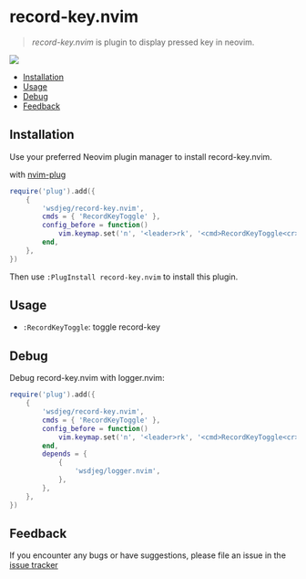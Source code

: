 # record-key.nvim

> _record-key.nvim_ is plugin to display pressed key in neovim.

![](https://img.spacevim.org/record-key.png)

<!-- vim-markdown-toc GFM -->

* [Installation](#installation)
* [Usage](#usage)
* [Debug](#debug)
* [Feedback](#feedback)

<!-- vim-markdown-toc -->

## Installation

Use your preferred Neovim plugin manager to install record-key.nvim.

with [nvim-plug](https://github.com/wsdjeg/nvim-plug)

```lua
require('plug').add({
    {
        'wsdjeg/record-key.nvim',
        cmds = { 'RecordKeyToggle' },
        config_before = function()
            vim.keymap.set('n', '<leader>rk', '<cmd>RecordKeyToggle<cr>', { silent = true })
        end,
    },
})
```

Then use `:PlugInstall record-key.nvim` to install this plugin.

## Usage

- `:RecordKeyToggle`: toggle record-key

## Debug

Debug record-key.nvim with logger.nvim:

```lua
require('plug').add({
    {
        'wsdjeg/record-key.nvim',
        cmds = { 'RecordKeyToggle' },
        config_before = function()
            vim.keymap.set('n', '<leader>rk', '<cmd>RecordKeyToggle<cr>', { silent = true })
        end,
        depends = {
            {
                'wsdjeg/logger.nvim',
            },
        },
    },
})
```

## Feedback

If you encounter any bugs or have suggestions, please file an issue in the [issue tracker](https://github.com/wsdjeg/record-key.nvim/issues)

